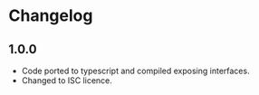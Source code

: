 # Changelog

## 1.0.0
- Code ported to typescript and compiled exposing interfaces.
- Changed to ISC licence.